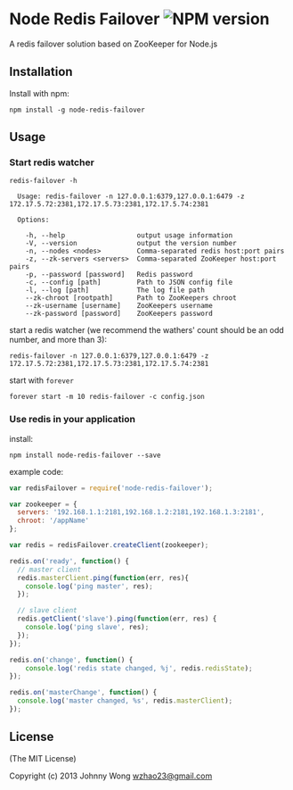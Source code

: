 Node Redis Failover ![NPM version](https://badge.fury.io/js/node-redis-failover.png)
=======
A redis failover solution based on ZooKeeper for Node.js

## Installation
Install with npm:

```shell
npm install -g node-redis-failover
```

## Usage

### Start redis watcher

```shell
redis-failover -h

  Usage: redis-failover -n 127.0.0.1:6379,127.0.0.1:6479 -z 172.17.5.72:2381,172.17.5.73:2381,172.17.5.74:2381

  Options:

    -h, --help                  output usage information
    -V, --version               output the version number
    -n, --nodes <nodes>         Comma-separated redis host:port pairs
    -z, --zk-servers <servers>  Comma-separated ZooKeeper host:port pairs
    -p, --password [password]   Redis password
    -c, --config [path]         Path to JSON config file
    -l, --log [path]            The log file path
    --zk-chroot [rootpath]      Path to ZooKeepers chroot
    --zk-username [username]    ZooKeepers username
    --zk-password [password]    ZooKeepers password
```

start a redis watcher (we recommend the wathers' count should be an odd number, and more than 3):

```shell
redis-failover -n 127.0.0.1:6379,127.0.0.1:6479 -z 172.17.5.72:2381,172.17.5.73:2381,172.17.5.74:2381
```

start with `forever`
```shell
forever start -m 10 redis-failover -c config.json
```


### Use redis in your application

install:
```shell
npm install node-redis-failover --save
```

example code:
```javascript
var redisFailover = require('node-redis-failover');

var zookeeper = {
  servers: '192.168.1.1:2181,192.168.1.2:2181,192.168.1.3:2181',
  chroot: '/appName'
};

var redis = redisFailover.createClient(zookeeper);

redis.on('ready', function() {
  // master client
  redis.masterClient.ping(function(err, res){
    console.log('ping master', res);
  });

  // slave client
  redis.getClient('slave').ping(function(err, res) {
    console.log('ping slave', res);
  });
}); 

redis.on('change', function() {
    console.log('redis state changed, %j', redis.redisState);
});

redis.on('masterChange', function() {
  console.log('master changed, %s', redis.masterClient);
});

```

## License

(The MIT License)

Copyright (c) 2013 Johnny Wong <wzhao23@gmail.com>
